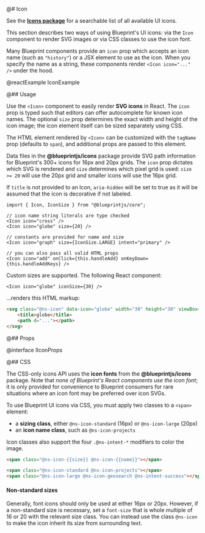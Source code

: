 @# Icon

<div class="@ns-callout @ns-intent-primary @ns-icon-info-sign">

See the [**Icons package**](#icons) for a searchable list of all available UI icons.

</div>

This section describes two ways of using Blueprint's UI icons:
via the `Icon` component to render SVG images or via CSS classes to use the icon font.

Many Blueprint components provide an `icon` prop which accepts an icon name
(such as `"history"`) or a JSX element to use as the icon. When you specify
the name as a string, these components render `<Icon icon="..." />` under the hood.

@reactExample IconExample

@## Usage

Use the `<Icon>` component to easily render __SVG icons__ in React. The `icon`
prop is typed such that editors can offer autocomplete for known icon names. The
optional `size` prop determines the exact width and height of the icon
image; the icon element itself can be sized separately using CSS.

The HTML element rendered by `<Icon>` can be customized with the `tagName` prop
(defaults to `span`), and additional props are passed to this element.

Data files in the __@blueprintjs/icons__ package provide SVG path information
for Blueprint's 300+ icons for 16px and 20px grids. The `icon` prop dictates
which SVG is rendered and `size` determines which pixel grid is used:
`size >= 20` will use the 20px grid and smaller icons will use the 16px
grid.

If `title` is not provided to an Icon, `aria-hidden` will be set to true as
it will be assumed that the icon is decorative if not labeled.

```tsx
import { Icon, IconSize } from "@blueprintjs/core";

// icon name string literals are type checked
<Icon icon="cross" />
<Icon icon="globe" size={20} />

// constants are provided for name and size
<Icon icon="graph" size={IconSize.LARGE} intent="primary" />

// you can also pass all valid HTML props
<Icon icon="add" onClick={this.handleAdd} onKeyDown={this.handleAddKeys} />
```

Custom sizes are supported. The following React component:

```tsx
<Icon icon="globe" iconSize={30} />
```

...renders this HTML markup:

```html
<svg class="@ns-icon" data-icon="globe" width="30" height="30" viewBox="0 0 20 20">
    <title>globe</title>
    <path d="..."></path>
</svg>
```

@## Props

@interface IIconProps

@## CSS

The CSS-only icons API uses the __icon fonts__ from the __@blueprintjs/icons__ package.
Note that _none of Blueprint's React components use the icon font_; it is only provided
for convenience to Blueprint consumers for rare situations where an icon font may be
preferred over icon SVGs.

To use Blueprint UI icons via CSS, you must apply two classes to a `<span>` element:
- a __sizing class__, either `@ns-icon-standard` (16px) or `@ns-icon-large` (20px)
- an __icon name class__, such as `@ns-icon-projects`

Icon classes also support the four `.@ns-intent-*` modifiers to color the image.

```html
<span class="@ns-icon-{{size}} @ns-icon-{{name}}"></span>

<span class="@ns-icon-standard @ns-icon-projects"></span>
<span class="@ns-icon-large @ns-icon-geosearch @ns-intent-success"></span>
```

<div class="@ns-callout @ns-intent-primary @ns-icon-info-sign">
    <h4 class="@ns-heading">Non-standard sizes</h4>

Generally, font icons should only be used at either 16px or 20px. However, if a non-standard size is
necessary, set a `font-size` that is whole multiple of 16 or 20 with the relevant size class.
You can instead use the class `@ns-icon` to make the icon inherit its size from surrounding text.

</div>
